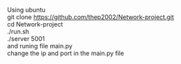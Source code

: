 Using ubuntu <br>
git clone https://github.com/thep2002/Network-project.git<br>
cd Network-project<br>
./run.sh<br>
./server 5001<br>
and runing file main.py<br>
change the ip and port in the main.py file<br>
